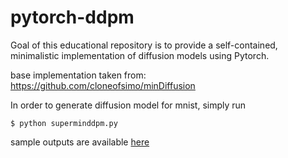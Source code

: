 # pytorch-ddpm

Goal of this educational repository is to provide a self-contained, minimalistic implementation of diffusion models using Pytorch.

base implementation taken from: https://github.com/cloneofsimo/minDiffusion

In order to generate diffusion model for mnist, simply run
```
$ python superminddpm.py
```

sample outputs are available [here](./Oct-00-29-21)
